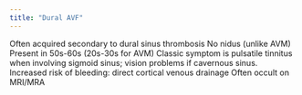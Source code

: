 ```yaml
---
title: "Dural AVF"
---
```

Often acquired secondary to dural sinus thrombosis
No nidus (unlike AVM)
Present in 50s-60s (20s-30s for AVM)
Classic symptom is pulsatile tinnitus when involving sigmoid sinus; vision problems if cavernous sinus.
Increased risk of bleeding: direct cortical venous drainage
Often occult on MRI/MRA

